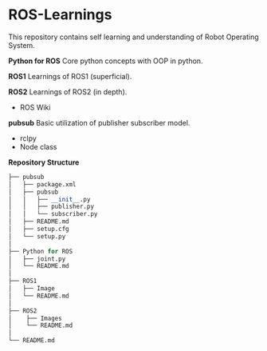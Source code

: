 # ROS-Learnings
This repository contains self learning and understanding of Robot Operating System.

**Python for ROS**
Core python concepts with OOP in python.

**ROS1**
Learnings of ROS1 (superficial).

**ROS2**
Learnings of ROS2 (in depth).

- ROS Wiki

**pubsub**
Basic utilization of publisher subscriber model.

- rclpy
- Node class


**Repository Structure**
```python
├── pubsub
│   ├── package.xml
│   ├── pubsub
│   │   ├── __init__.py
│   │   ├── publisher.py
│   │   └── subscriber.py
│   ├── README.md
│   ├── setup.cfg
│   └── setup.py
│
├── Python for ROS
│   ├── joint.py
│   └── README.md
│
├── ROS1
│   ├── Image
│   └── README.md
│
├── ROS2
│    ├── Images
│    └── README.md
│
└── README.md

```